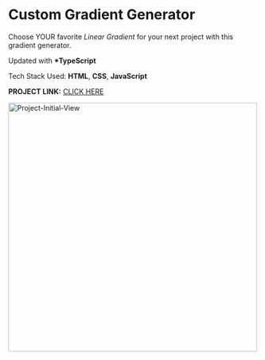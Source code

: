 # Custom Gradient Generator


Choose YOUR favorite *Linear Gradient* for your next project with this gradient generator.

Updated with **\*TypeScript**

Tech Stack Used: **HTML**, **CSS**, **JavaScript**

**PROJECT LINK:** [CLICK HERE](https://custom-cool-gradients-101.netlify.app/)

<img width="500" alt="Project-Initial-View" src="https://user-images.githubusercontent.com/41067454/190105827-3c9e581e-d484-4a80-a70b-d993bd096f88.png">
